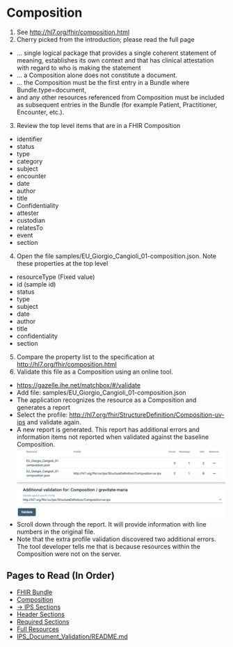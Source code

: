 # Composition
1. See http://hl7.org/fhir/composition.html
2. Cherry picked from the introduction; please read the full page
  * ... single logical package that provides a single coherent statement of meaning, establishes its own context and that has clinical attestation with regard to who is making the statement
  * ... a Composition alone does not constitute a document.
  * ... the Composition must be the first entry in a Bundle where Bundle.type=document,
  * and any other resources referenced from Composition must be included as subsequent entries in the Bundle (for example Patient, Practitioner, Encounter, etc.).
3. Review the top level items that are in a FHIR Composition
  * identifier
  * status
  * type
  * category
  * subject
  * encounter
  * date
  * author
  * title
  * Confidentiality
  * attester
  * custodian
  * relatesTo
  * event
  * section
4. Open the file samples/EU_Giorgio_Cangioli_01-composition.json. Note these properties at the top level
  * resourceType (Fixed value)
  * id (sample id)
  * status
  * type
  * subject
  * date
  * author
  * title
  * confidentiality
  * section
5. Compare the property list to the specification at http://hl7.org/fhir/composition.html
6. Validate this file as a Composition using an online tool.
  * https://gazelle.ihe.net/matchbox/#/validate
  * Add file: samples/EU_Giorgio_Cangioli_01-composition.json
  * The application recognizes the resource as a Composition and generates a report
  * Select the profile: http://hl7.org/fhir/StructureDefinition/Composition-uv-ips and validate again.
  * A new report is generated. This report has additional errors and information items not reported when validated against the baseline Composition.
  ![Screenshot](../images/cangioli_01-2.png)
  * Scroll down through the report. It will provide information with line numbers in the original file.
  * Note that the extra profile validation discovered two additional errors. The tool developer tells me that is because resources within the Composition were not on the server.

## Pages to Read (In Order)
* [FHIR Bundle](01_FHIR_Bundle.md)
* [Composition](02_Composition.md)
* [&rarr; IPS Sections](03_IPS_Sections.md)
* [Header Sections](04_Header_Sections.md)
* [Required Sections](05_Required_Sections.md)
* [Full Resources](06_Full_Resources.md)
* [IPS_Document_Validation/README.md](../IPS_Document_Validation/README.md)

